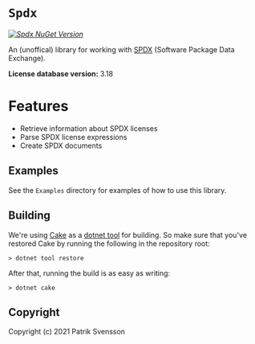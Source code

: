 # `Spdx`

_[![Spdx NuGet Version](https://img.shields.io/nuget/v/spdx.svg?style=flat&label=NuGet%3A%20Spdx)](https://www.nuget.org/packages/spdx)_

An (unoffical) library for working with [SPDX](https://spdx.dev/) (Software Package Data Exchange).

**License database version:** 3.18

# Features

* Retrieve information about SPDX licenses
* Parse SPDX license expressions
* Create SPDX documents

## Examples

See the `Examples` directory for examples of how to use this library.

## Building

We're using [Cake](https://github.com/cake-build/cake) as a 
[dotnet tool](https://docs.microsoft.com/en-us/dotnet/core/tools/global-tools) 
for building. So make sure that you've restored Cake by running 
the following in the repository root:

```
> dotnet tool restore
```

After that, running the build is as easy as writing:

```
> dotnet cake
```

## Copyright

Copyright (c) 2021 Patrik Svensson
